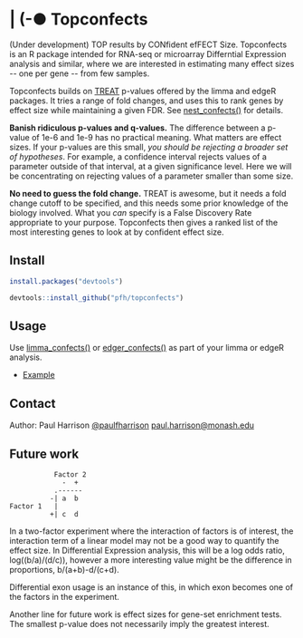 # | (-● Topconfects 
(Under development) TOP results by CONfident efFECT Size. Topconfects is an R package intended for RNA-seq or microarray Differntial Expression analysis and similar, where we are interested in estimating many effect sizes -- one per gene -- from few samples.

Topconfects builds on [TREAT](http://bioinformatics.oxfordjournals.org/content/25/6/765.long) p-values offered by the limma and edgeR packages. It tries a range of fold changes, and uses this to rank genes by effect size while maintaining a given FDR. See [nest_confects()](reference/nest_confects.html) for details.

**Banish ridiculous p-values and q-values.** The difference between a p-value of 1e-6 and 1e-9 has no practical meaning. What matters are effect sizes. If your p-values are this small, *you should be rejecting a broader set of hypotheses*. For example, a confidence interval rejects values of a parameter outside of that interval, at a given significance level. Here we will be concentrating on rejecting values of a parameter smaller than some size.

**No need to guess the fold change.** TREAT is awesome, but it needs a fold change cutoff to be specified, and this needs some prior knowledge of the biology involved. What you *can* specify is a False Discovery Rate appropriate to your purpose. Topconfects then gives a ranked list of the most interesting genes to look at by confident effect size.

## Install

```r
install.packages("devtools")

devtools::install_github("pfh/topconfects")
```

## Usage

Use [limma_confects()](reference/limma_confects.html) or [edger_confects()](reference/edger_confects.html) as part of your limma or edgeR analysis.

* [Example](articles/fold_change.html)

## Contact

Author: Paul Harrison [@paulfharrison](https://twitter.com/paulfharrison) paul.harrison@monash.edu

## Future work

```
           Factor 2
             -  +
           .------  
          -| a  b
Factor 1   |
          +| c  d
```

In a two-factor experiment where the interaction of factors is of interest, the interaction term of a linear model may not be a good way to quantify the effect size. In Differential Expression analysis, this will be a log odds ratio, log((b/a)/(d/c)), however a more interesting value might be the difference in proportions, b/(a+b)-d/(c+d).

Differential exon usage is an instance of this, in which exon becomes one of the factors in the experiment.

Another line for future work is effect sizes for gene-set enrichment tests. The smallest p-value does not necessarily imply the greatest interest.

